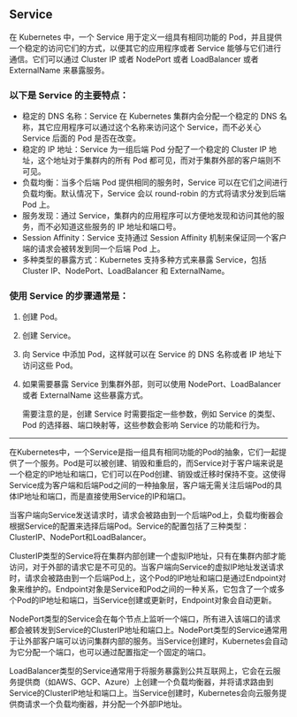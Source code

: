 ## Service
在 Kubernetes 中，一个 Service 用于定义一组具有相同功能的 Pod，并且提供一个稳定的访问它们的方式，以便其它的应用程序或者 Service 能够与它们进行通信。它们可以通过 Cluster IP 或者 NodePort 或者 LoadBalancer 或者 ExternalName 来暴露服务。

### 以下是 Service 的主要特点：
* 稳定的 DNS 名称：Service 在 Kubernetes 集群内会分配一个稳定的 DNS 名称，其它应用程序可以通过这个名称来访问这个 Service，而不必关心 Service 后面的 Pod 是否在改变。
* 稳定的 IP 地址：Service 为一组后端 Pod 分配了一个稳定的 Cluster IP 地址，这个地址对于集群内的所有 Pod 都可见，而对于集群外部的客户端则不可见。
* 负载均衡：当多个后端 Pod 提供相同的服务时，Service 可以在它们之间进行负载均衡。默认情况下，Service 会以 round-robin 的方式将请求分发到后端 Pod 上。
* 服务发现：通过 Service，集群内的应用程序可以方便地发现和访问其他的服务，而不必知道这些服务的 IP 地址和端口号。
* Session Affinity：Service 支持通过 Session Affinity 机制来保证同一个客户端的请求会被转发到同一个后端 Pod 上。
* 多种类型的暴露方式：Kubernetes 支持多种方式来暴露 Service，包括 Cluster IP、NodePort、LoadBalancer 和 ExternalName。

### 使用 Service 的步骤通常是：
1. 创建 Pod。
2. 创建 Service。
3. 向 Service 中添加 Pod，这样就可以在 Service 的 DNS 名称或者 IP 地址下访问这些 Pod。
4. 如果需要暴露 Service 到集群外部，则可以使用 NodePort、LoadBalancer 或者 ExternalName 这些暴露方式。

    需要注意的是，创建 Service 时需要指定一些参数，例如 Service 的类型、Pod 的选择器、端口映射等，这些参数会影响 Service 的功能和行为。

---

在Kubernetes中，一个Service是指一组具有相同功能的Pod的抽象，它们一起提供了一个服务。Pod是可以被创建、销毁和重启的，而Service对于客户端来说是一个稳定的IP地址和端口，它们可以在Pod创建、销毁或迁移时保持不变。这使得Service成为客户端和后端Pod之间的一种抽象层，客户端无需关注后端Pod的具体IP地址和端口，而是直接使用Service的IP和端口。

当客户端向Service发送请求时，请求会被路由到一个后端Pod上，负载均衡器会根据Service的配置来选择后端Pod。Service的配置包括了三种类型：ClusterIP、NodePort和LoadBalancer。

ClusterIP类型的Service将在集群内部创建一个虚拟IP地址，只有在集群内部才能访问，对于外部的请求它是不可见的。当客户端向Service的虚拟IP地址发送请求时，请求会被路由到一个后端Pod上，这个Pod的IP地址和端口是通过Endpoint对象来维护的。Endpoint对象是Service和Pod之间的一种关系，它包含了一个或多个Pod的IP地址和端口，当Service创建或更新时，Endpoint对象会自动更新。

NodePort类型的Service会在每个节点上监听一个端口，所有进入该端口的请求都会被转发到Service的ClusterIP地址和端口上。NodePort类型的Service通常用于让外部客户端可以访问集群内部的服务。当Service创建时，Kubernetes会自动为它分配一个端口，也可以通过配置指定一个固定的端口。

LoadBalancer类型的Service通常用于将服务暴露到公共互联网上，它会在云服务提供商（如AWS、GCP、Azure）上创建一个负载均衡器，并将请求路由到Service的ClusterIP地址和端口上。当Service创建时，Kubernetes会向云服务提供商请求一个负载均衡器，并分配一个外部IP地址。